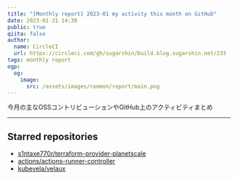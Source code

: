 ```yaml
---
title: "[Monthly report] 2023-01 my activity this month on GitHub"
date: 2023-01-31 14:38
public: true
qiita: false
author:
  name: CircleCI
  url: https://circleci.com/gh/sugarshin/build.blog.sugarshin.net/233
tags: monthly report
ogp:
  og:
    image:
      src: /assets/images/common/report/main.png
---
```


今月の主なOSSコントリビューションやGitHub上のアクティビティまとめ

***

## Starred repositories

- [s1ntaxe770r/terraform-provider-planetscale](https://github.com/s1ntaxe770r/terraform-provider-planetscale)
- [actions/actions-runner-controller](https://github.com/actions/actions-runner-controller)
- [kubevela/velaux](https://github.com/kubevela/velaux)
